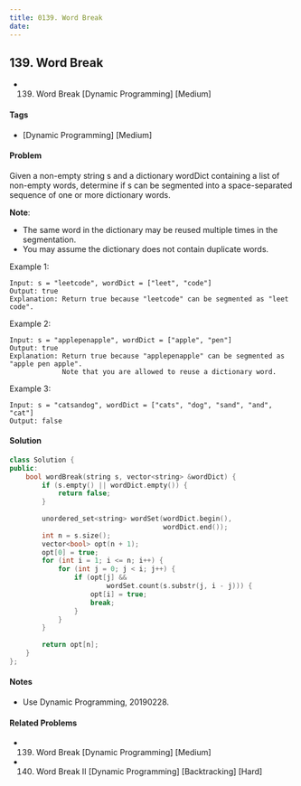 ```yaml
---
title: 0139. Word Break
date: 
---
```


## 139. Word Break
- 139. Word Break [Dynamic Programming] [Medium]

#### Tags
- [Dynamic Programming] [Medium]

#### Problem
Given a non-empty string s and a dictionary wordDict containing a list of non-empty words, determine if s can be segmented into a space-separated sequence of one or more dictionary words.

**Note**:

- The same word in the dictionary may be reused multiple times in the segmentation.
- You may assume the dictionary does not contain duplicate words.

Example 1:

    Input: s = "leetcode", wordDict = ["leet", "code"]
    Output: true
    Explanation: Return true because "leetcode" can be segmented as "leet code".

Example 2:

    Input: s = "applepenapple", wordDict = ["apple", "pen"]
    Output: true
    Explanation: Return true because "applepenapple" can be segmented as "apple pen apple".
                 Note that you are allowed to reuse a dictionary word.

Example 3:

    Input: s = "catsandog", wordDict = ["cats", "dog", "sand", "and", "cat"]
    Output: false

#### Solution
``` C++
class Solution {
public:
    bool wordBreak(string s, vector<string> &wordDict) {
        if (s.empty() || wordDict.empty()) {
            return false;
        }
        
        unordered_set<string> wordSet(wordDict.begin(),
                                      wordDict.end());
        int n = s.size();
        vector<bool> opt(n + 1);
        opt[0] = true;
        for (int i = 1; i <= n; i++) {
            for (int j = 0; j < i; j++) {
                if (opt[j] && 
                        wordSet.count(s.substr(j, i - j))) {
                    opt[i] = true;
                    break;
                }
            }
        }
        
        return opt[n];
    }
};
```

#### Notes
- Use Dynamic Programming, 20190228.

#### Related Problems
- 139. Word Break [Dynamic Programming] [Medium]
- 140. Word Break II [Dynamic Programming] [Backtracking] [Hard]
